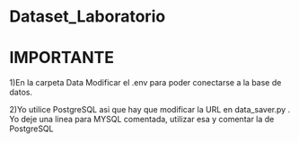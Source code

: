 # Dataset_Laboratorio

# IMPORTANTE
1)En la carpeta Data Modificar el .env para poder conectarse a la base de datos.

2)Yo utilice PostgreSQL asi que hay que modificar la URL en data_saver.py    . Yo deje una linea para MYSQL comentada, utilizar esa y comentar la de PostgreSQL
